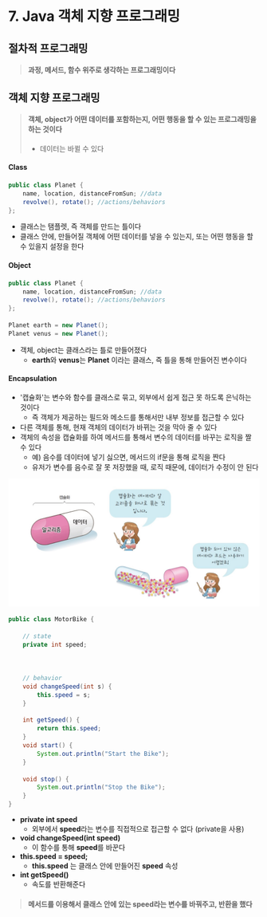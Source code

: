 # 7. Java 객체 지향 프로그래밍





## 절차적 프로그래밍

> #### 과정, 메서드, 함수 위주로 생각하는 프로그래밍이다







## 객체 지향 프로그래밍

> #### 객체, object가 어떤 데이터를 포함하는지, 어떤 행동을 할 수 있는 프로그래밍을 하는 것이다
>
> - 데이터는 바뀔 수 있다



#### Class

```java
public class Planet {
	name, location, distanceFromSun; //data
    revolve(), rotate(); //actions/behaviors
};
```

- 클래스는 탬플렛, 즉 객체를 만드는 틀이다
- 클래스 안에, 만들어질 객체에 어떤 데이터를 넣을 수 있는지, 또는 어떤 행동을 할 수 있을지 설정을 한다





#### Object

```java
public class Planet {
	name, location, distanceFromSun; //data
    revolve(), rotate(); //actions/behaviors
};

Planet earth = new Planet();
Planet venus = new Planet();
```

- 객체, object는 클래스라는 틀로 만들어졌다
  - **earth**와 **venus**는 **Planet** 이라는 클래스, 즉 틀을 통해 만들어진 변수이다





#### Encapsulation

- '캡슐화'는 변수와 함수를 클래스로 묶고, 외부에서 쉽게 접근 못 하도록 은닉하는 것이다
  - 즉 객체가 제공하는 필드와 메소드를 통해서만 내부 정보를 접근할 수 있다
- 다른 객체를 통해, 현재 객체의 데이터가 바뀌는 것을 막아 줄 수 있다
- 객체의 속성을 캡슐화를 하여 메서드를 통해서 변수의 데이터를 바꾸는 로직을 짤 수 있다
  - 예) 음수를 데이터에 넣기 싫으면, 메서드의 if문을 통해 로직을 짠다
  - 유저가 변수를 음수로 잘 못 저장했을 때, 로직 때문에, 데이터가 수정이 안 된다

<img src="7_Java.assets/img.jpg" alt="img" style="zoom:50%;" />





```java
public class MotorBike {
	
	// state
	private int speed;
	

	
	// behavior
	void changeSpeed(int s) {
		this.speed = s;
	}
	
	int getSpeed() {
		return this.speed;
	}
	void start() {
		System.out.println("Start the Bike");
	}
	
	void stop() {
		System.out.println("Stop the Bike");
	}
}
```

- **private int speed**
  - 외부에서 **speed**라는 변수를 직접적으로 접근할 수 없다 (private을 사용)
- **void changeSpeed(int speed)**
  - 이 함수를 통해 **speed**를 바꾼다
- **this.speed = speed;**
  - **this.speed** 는 클래스 안에 만들어진 **speed** 속성
- **int getSpeed()**
  - 속도를 반환해준다



> #### 메서드를 이용해서 클래스 안에 있는 speed라는 변수를 바꿔주고, 반환을 했다




